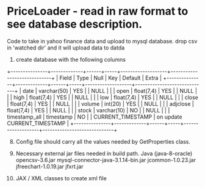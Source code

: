 # PriceLoader - read in raw format to see database description.

Code to take in yahoo finance data and upload to mysql database. drop csv in 'watched dir' and it will upload data to datda

1. create database with the following columns

+---------------+-------------+------+-----+-------------------+-----------------------------+
| Field         | Type        | Null | Key | Default           | Extra                       |
+---------------+-------------+------+-----+-------------------+-----------------------------+
| date          | varchar(50) | YES  |     | NULL              |                             |
| open          | float(7,4)  | YES  |     | NULL              |                             |
| high          | float(7,4)  | YES  |     | NULL              |                             |
| low           | float(7,4)  | YES  |     | NULL              |                             |
| close         | float(7,4)  | YES  |     | NULL              |                             |
| volume        | int(20)     | YES  |     | NULL              |                             |
| adjclose      | float(7,4)  | YES  |     | NULL              |                             |
| stock         | varchar(10) | NO   |     | NULL              |                             |
| timestamp_all | timestamp   | NO   |     | CURRENT_TIMESTAMP | on update CURRENT_TIMESTAMP |
+---------------+-------------+------+-----+-------------------+-----------------------------+

8. Config file should carry all the values needed by GetProperties class.

3. Necessary external jar files needed in build path. Java (java-8-oracle)
  opencsv-3.6.jar
  mysql-connector-java-3.1.14-bin.jar
  jcommon-1.0.23.jar
  jfreechart-1.0.19.jar
  jfxrt.jar

4. JAX / XML classes to create xml file

